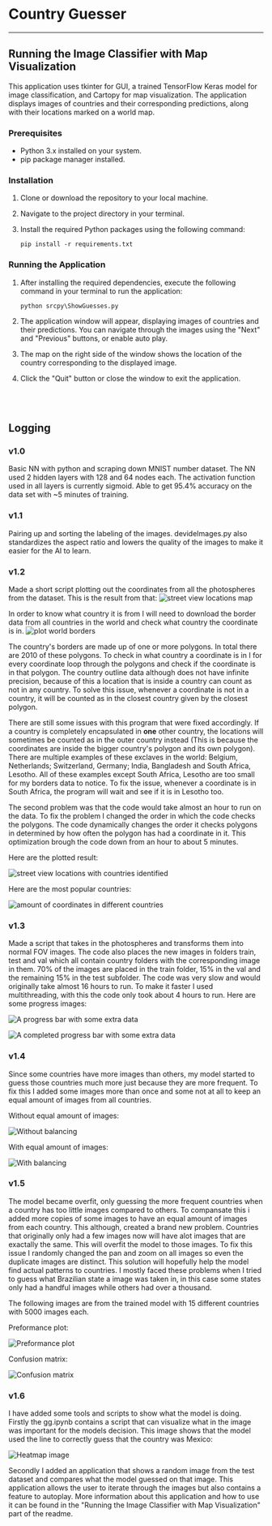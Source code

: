 # Country Guesser


---

## Running the Image Classifier with Map Visualization

This application uses tkinter for GUI, a trained TensorFlow Keras model for image classification, and Cartopy for map visualization. The application displays images of countries and their corresponding predictions, along with their locations marked on a world map.

### Prerequisites

- Python 3.x installed on your system.
- pip package manager installed.

### Installation

1. Clone or download the repository to your local machine.

2. Navigate to the project directory in your terminal.

3. Install the required Python packages using the following command:
   
   ```
   pip install -r requirements.txt
   ```

### Running the Application

1. After installing the required dependencies, execute the following command in your terminal to run the application:

   ```
   python srcpy\ShowGuesses.py
   ```

2. The application window will appear, displaying images of countries and their predictions. You can navigate through the images using the "Next" and "Previous" buttons, or enable auto play.

3. The map on the right side of the window shows the location of the country corresponding to the displayed image.

4. Click the "Quit" button or close the window to exit the application.

<br></br>

## Logging


### v1.0
Basic NN with python and scraping down MNIST number dataset. The NN used 2 hidden layers with 128 and 64 nodes each. The activation function used in all layers is currently sigmoid. Able to get 95.4% accuracy on the data set with ~5 minutes of training.


### v1.1
Pairing up and sorting the labeling of the images. devideImages.py also standardizes the aspect ratio and lowers the quality of the images to make it easier for the AI to learn.


### v1.2
Made a short script plotting out the coordinates from all the photospheres from the dataset. This is the result from that:
![street view locations map](mdImages/streetViewLocations.png)


In order to know what country it is from I will need to download the border data from all countries in the world and check what country the coordinate is in.
![plot world borders](mdImages/worldBorders.png)


The country's borders are made up of one or more polygons. In total there are 2010 of these polygons. To check in what country a coordinate is in I for every coordinate loop through the polygons and check if the coordinate is in that polygon. The country outline data although does not have infinite precision, because of this a location that is inside a country can count as not in any country. To solve this issue, whenever a coordinate is not in a country, it will be counted as in the closest country given by the closest polygon.


There are still some issues with this program that were fixed accordingly. If a country is completely encapsulated in **one** other country, the locations will sometimes be counted as in the outer country instead (This is because the coordinates are inside the bigger country's polygon and its own polygon). There are multiple examples of these exclaves in the world: Belgium, Netherlands; Switzerland, Germany; India, Bangladesh and South Africa, Lesotho. All of these examples except South Africa, Lesotho are too small for my borders data to notice. To fix the issue, whenever a coordinate is in South Africa, the program will wait and see if it is in Lesotho too.


The second problem was that the code would take almost an hour to run on the data. To fix the problem I changed the order in which the code checks the polygons. The code dynamically changes the order it checks polygons in determined by how often the polygon has had a coordinate in it. This optimization brough the code down from an hour to about 5 minutes.


Here are the plotted result:


![street view locations with countries identified](mdImages/streetViewLocationsDevidedCountries.png)


Here are the most popular countries:


![amount of coordinates in different countries](mdImages/frequencyOfCountries.png)

### v1.3

Made a script that takes in the photospheres and transforms them into normal FOV images. The code also places the new images in folders train, test and val which all contain country folders with the corresponding image in them. 70% of the images are placed in the train folder, 15% in the val and the remaining 15% in the test subfolder. The code was very slow and would originally take almost 16 hours to run. To make it faster I used multithreading, with this the code only took about 4 hours to run. Here are some progress images:


![A progress bar with some extra data](mdImages/prepareImagesProgressBar.png)

![A completed progress bar with some extra data](mdImages/prepareImagesProgressBarDone.png)


### v1.4

Since some countries have more images than others, my model started to guess those countries much more just because they are more frequent. To fix this I added some images more than once and some not at all to keep an equal amount of images from all countries. 

Without equal amount of images:

![Without balancing](mdImages/ConfusionMatrix2.png)


With equal amount of images:

![With balancing](mdImages/ConfusionMatrix3.png)

### v1.5

The model became overfit, only guessing the more frequent countries when a country has too little images compared to others. To compansate this i added more copies of some images to have an equal amount of images from each country. This although, created a brand new problem. Countries that originally only had a few images now will have alot images that are exactally the same. This will overfit the model to those images. To fix this issue I randomly changed the pan and zoom on all images so even the duplicate images are distinct. This solution will hopefully help the model find actual patterns to countries. I mostly faced these problems when I tried to guess what Brazilian state a image was taken in, in this case some states only had a handful images while others had over a thousand.  

The following images are from the trained model with 15 different countries with 5000 images each.

Preformance plot:

![Preformance plot](mdImages/AccuracyPlot.png)

Confusion matrix:

![Confusion matrix](mdImages/ConfusionMatrix5.png)

### v1.6

I have added some tools and scripts to show what the model is doing. Firstly the gg.ipynb contains a script that can visualize what in the image was important for the models decision. This image shows that the model used the line to correctly guess that the country was Mexico:


![Heatmap image](mdImages/ModelPred2.png)


Secondly I added an application that shows a random image from the test dataset and compares what the model guessed on that image. This application allows the user to iterate through the images but also contains a feature to autoplay. More information about this application and how to use it can be found in the "Running the Image Classifier with Map Visualization" part of the readme.

